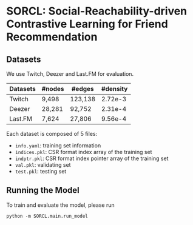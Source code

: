 # SORCL: Social-Reachability-driven Contrastive Learning for Friend Recommendation

## Datasets
We use Twitch, Deezer and Last.FM for evaluation. 

Datasets | #nodes  | #edges | #density
---- | ----- | ------ | ------
Twitch | 9,498  | 123,138 | 2.72e-3
Deezer |28,281 | 92,752 | 2.31e-4
Last.FM | 7,624 | 27,806 | 9.56e-4

Each dataset is composed of 5 files:
* `info.yaml`: training set information
* `indices.pkl`: CSR format index array of the training set
* `indptr.pkl`: CSR format index pointer array of the training set
* `val.pkl`: validating set
* `test.pkl`: testing set


## Running the Model
To train and evaluate the model, please run

`python -m SORCL.main.run_model`
